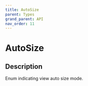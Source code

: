 ```yaml
---
title: AutoSize
parent: Types
grand_parent: API
nav_order: 11
---
```


# AutoSize

## Description

Enum indicating view auto size mode.

